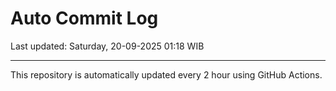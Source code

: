 # Auto Commit Log

Last updated: Saturday, 20-09-2025 01:18 WIB

---

This repository is automatically updated every 2 hour using GitHub Actions.
